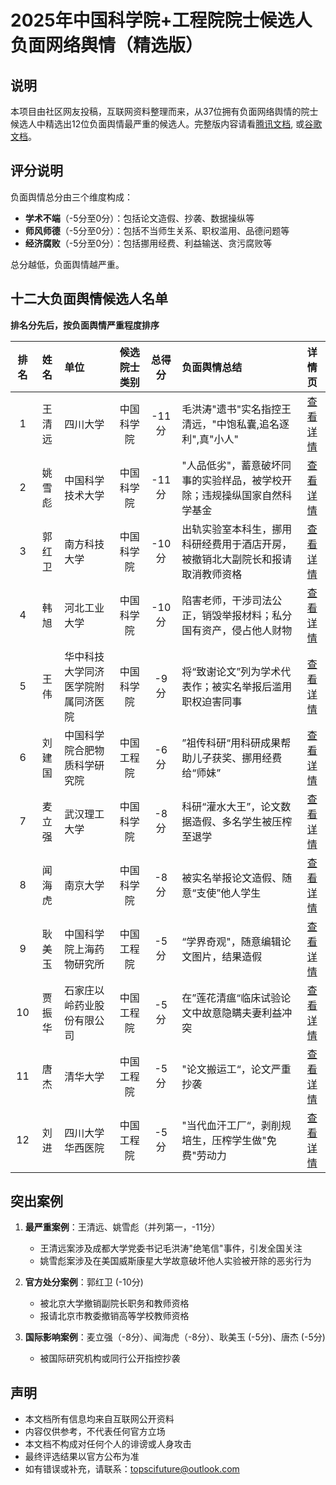 # 2025年中国科学院+工程院院士候选人负面网络舆情（精选版）

## 说明

本项目由社区网友投稿，互联网资料整理而来，从37位拥有负面网络舆情的院士候选人中精选出12位负面舆情最严重的候选人。完整版内容请看[腾讯文档](https://docs.qq.com/sheet/DWWN4Sm10a0xrYnZu?tab=pj1clo), 或[谷歌文档](https://docs.google.com/spreadsheets/d/1sMk3Rd0fnjAArrjF7b4alwt3BgdplKOKMHWanXmPbSM/edit?usp=sharing)。


## 评分说明

负面舆情总分由三个维度构成：
- **学术不端**（-5分至0分）：包括论文造假、抄袭、数据操纵等
- **师风师德**（-5分至0分）：包括不当师生关系、职权滥用、品德问题等
- **经济腐败**（-5分至0分）：包括挪用经费、利益输送、贪污腐败等

总分越低，负面舆情越严重。


## 十二大负面舆情候选人名单

**排名分先后，按负面舆情严重程度排序**

| **排名** | **姓名** | **单位** | **候选院士类别** | **总得分** | **负面舆情总结**                              |               **详情页**               |
|:------:|:---:|:---|:---:|:-------:|:----------------------------------------|:-----------------------------------:|
|   1    | 王清远 | 四川大学 | 中国科学院 |  -11分   | 毛洪涛"遗书"实名指控王清远，"中饱私囊,追名逐利",真"小人"        | [查看详情](./details/1_wangqingyuan.md) |
|   2    | 姚雪彪 | 中国科学技术大学 | 中国科学院 |  -11分   | "人品低劣"，蓄意破坏同事的实验样品，被学校开除；违规操纵国家自然科学基金   |  [查看详情](./details/2_yaoxuebiao.md)  |
|   3    | 郭红卫 | 南方科技大学 | 中国科学院 |  -10分   | 出轨实验室本科生，挪用科研经费用于酒店开房，被撤销北大副院长和报请取消教师资格 |  [查看详情](./details/3_guohongwei.md)  |
|   4    | 韩旭 | 河北工业大学 | 中国科学院 |  -10分   | 陷害老师，干涉司法公正，销毁举报材料；私分国有资产，侵占他人财物        |    [查看详情](./details/4_hanxu.md)     |
|   5    | 王伟 | 华中科技大学同济医学院附属同济医院 | 中国科学院 |   -9分   | 将“致谢论文”列为学术代表作；被实名举报后滥用职权迫害同事           |   [查看详情](./details/5_wangwei.md)    |
|   6    | 刘建国 | 中国科学院合肥物质科学研究院 | 中国工程院 |   -6分   | ”祖传科研“用科研成果帮助儿子获奖、挪用经费给“师妹”             |  [查看详情](./details/6_liujianguo.md)  |
|   7    | 麦立强 | 武汉理工大学 | 中国科学院 | -8分 | 科研“灌水大王”，论文数据造假、多名学生被压榨至退学              |  [查看详情](./details/7_mailiqiang.md)  |
|   8    | 闻海虎 | 南京大学 | 中国科学院 | -8分 | 被实名举报论文造假、随意“支使”他人学生                    |   [查看详情](./details/8_wenhaihu.md)   |
|   9    | 耿美玉 | 中国科学院上海药物研究所 | 中国工程院 |   -5分   | “学界奇观"，随意编辑论文图片，结果造假                    |  [查看详情](./details/9_gengmeiyu.md)   |
|   10   | 贾振华 | 石家庄以岭药业股份有限公司 | 中国工程院 |   -5分   | 在”莲花清瘟“临床试验论文中故意隐瞒夫妻利益冲突                | [查看详情](./details/10_jiazhenhua.md)  |
|   11   | 唐杰 | 清华大学 | 中国工程院 |   -5分   | "论文搬运工“，论文严重抄袭                          |   [查看详情](./details/11_tangjie.md)   |
|   12   | 刘进 | 四川大学华西医院 | 中国工程院 |   -5分   | "当代血汗工厂“，剥削规培生，压榨学生做"免费"劳动力             |   [查看详情](./details/12_liujin.md)    |


## 突出案例

1. **最严重案例**：王清远、姚雪彪（并列第一，-11分）
   - 王清远案涉及成都大学党委书记毛洪涛"绝笔信"事件，引发全国关注
   - 姚雪彪案涉及在美国威斯康星大学故意破坏他人实验被开除的恶劣行为

2. **官方处分案例**：郭红卫 (-10分)
   - 被北京大学撤销副院长职务和教师资格
   - 报请北京市教委撤销高等学校教师资格

3. **国际影响案例**：麦立强（-8分）、闻海虎（-8分）、耿美玉 (-5分)、唐杰 (-5分)
   - 被国际研究机构或同行公开指控抄袭


## 声明
- 本文档所有信息均来自互联网公开资料
- 内容仅供参考，不代表任何官方立场
- 本文档不构成对任何个人的诽谤或人身攻击
- 最终评选结果以官方公布为准
- 如有错误或补充，请联系：topscifuture@outlook.com
